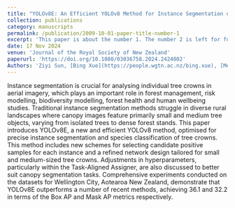 ```yaml
---
title: "YOLOv8E: An Efficient YOLOv8 Method for Instance Segmentation of Individual Tree Crowns in Wellington City, New Zealand"
collection: publications
category: manuscripts
permalink: /publication/2009-10-01-paper-title-number-1
excerpt: 'This paper is about the number 1. The number 2 is left for future work.'
date: 17 Nov 2024
venue: 'Journal of the Royal Society of New Zealand'
paperurl: 'https://doi.org/10.1080/03036758.2024.2424802'
Authors: 'Ziyi Sun, [Bing Xue](https://people.wgtn.ac.nz/bing.xue), [Mengjie Zhang](https://people.wgtn.ac.nz/mengjie.zhang), and [Jan Schindler](https://www.landcareresearch.co.nz/about-us/our-people/jan-schindler).'
---
```


Instance segmentation is crucial for analysing individual tree crowns in aerial imagery, which plays an important role in forest management, risk modelling, biodiversity modelling, forest health and human wellbeing studies. Traditional instance segmentation methods struggle in diverse rural landscapes where canopy images feature primarily small and medium tree objects, varying from isolated trees to dense forest stands. This paper introduces YOLOv8E, a new and efficient YOLOv8 method, optimised for precise instance segmentation and species classification of tree crowns. This method includes new schemes for selecting candidate positive samples for each instance and a refined network design tailored for small and medium-sized tree crowns. Adjustments in hyperparameters, particularly within the Task-Aligned Assigner, are also discussed to better suit canopy segmentation tasks. Comprehensive experiments conducted on the datasets for Wellington City, Aotearoa New Zealand, demonstrate that YOLOv8E outperforms a number of recent methods, achieving 36.1 and 32.2 in terms of the Box AP and Mask AP metrics respectively.
